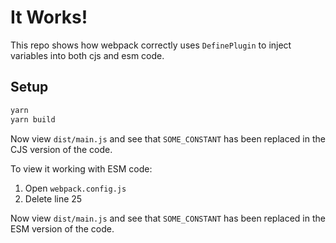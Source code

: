 # It Works!

This repo shows how webpack correctly uses `DefinePlugin` to inject variables into both cjs and esm code.

## Setup

```sh
yarn
yarn build
```

Now view `dist/main.js` and see that `SOME_CONSTANT` has been replaced in the CJS version of the code.

To view it working with ESM code:

1. Open `webpack.config.js`
2. Delete line 25

Now view `dist/main.js` and see that `SOME_CONSTANT` has been replaced in the ESM version of the code.
